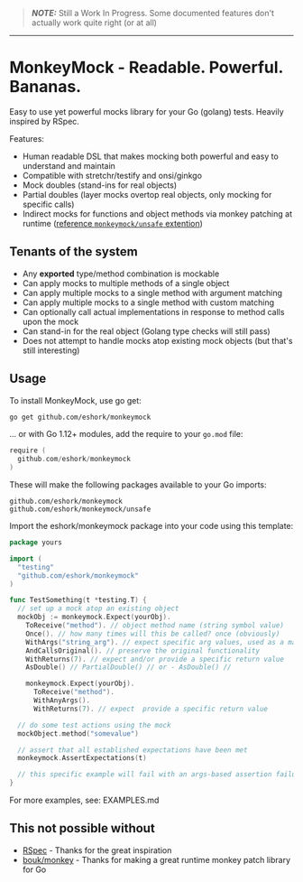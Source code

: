 > **_NOTE:_** Still a Work In Progress. Some documented features don't actually work quite right (or at all)

---

# MonkeyMock - Readable. Powerful. Bananas.

Easy to use yet powerful mocks library for your Go (golang) tests.
Heavily inspired by RSpec.

Features:
- Human readable DSL that makes mocking both powerful and easy to understand and maintain
- Compatible with stretchr/testify and onsi/ginkgo
- Mock doubles (stand-ins for real objects)
- Partial doubles (layer mocks overtop real objects, only mocking for specific calls)
- Indirect mocks for functions and object methods via monkey patching at runtime ([reference `monkeymock/unsafe` extention](unsafe/README.md))


## Tenants of the system

- Any **exported** type/method combination is mockable
- Can apply mocks to multiple methods of a single object
- Can apply multiple mocks to a single method with argument matching
- Can apply multiple mocks to a single method with custom matching
- Can optionally call actual implementations in response to method calls upon the mock
- Can stand-in for the real object (Golang type checks will still pass)
- Does not attempt to handle mocks atop existing mock objects (but that's still interesting)

## Usage

To install MonkeyMock, use go get:
```bash
go get github.com/eshork/monkeymock
```

... or with Go 1.12+ modules, add the require to your `go.mod` file:

```go
require (
  github.com/eshork/monkeymock
)
```

These will make the following packages available to your Go imports:
```
github.com/eshork/monkeymock
github.com/eshork/monkeymock/unsafe
```

Import the eshork/monkeymock package into your code using this template:
```go
package yours

import (
  "testing"
  "github.com/eshork/monkeymock"
)

func TestSomething(t *testing.T) {
  // set up a mock atop an existing object
  mockObj := monkeymock.Expect(yourObj).
    ToReceive("method"). // object method name (string symbol value)
    Once(). // how many times will this be called? once (obviously)
    WithArgs("string_arg"). // expect specific arg values, used as a matcher
    AndCallsOriginal(). // preserve the original functionality
    WithReturns(7). // expect and/or provide a specific return value
    AsDouble() // PartialDouble() // or - AsDouble() //

    monkeymock.Expect(yourObj).
      ToReceive("method").
      WithAnyArgs().
      WithReturns(7). // expect  provide a specific return value

  // do some test actions using the mock
  mockObject.method("somevalue")

  // assert that all established expectations have been met
  monkeymock.AssertExpectations(t)

  // this specific example will fail with an args-based assertion failure!
}
```

For more examples, see: EXAMPLES.md


## This not possible without
- [RSpec](https://relishapp.com/rspec) - Thanks for the great inspiration
- [bouk/monkey](https://github.com/bouk/monkey) - Thanks for making a great runtime monkey patch library for Go
